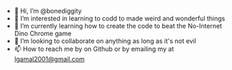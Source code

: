 - 👋 Hi, I’m @bonediggity
- 👀 I’m interested in learning to codd to made weird and wonderful things
- 🌱 I’m currently learning how to create the code to beat the No-Internet Dino Chrome game
- 💞️ I’m looking to collaborate on anything as long as it's not evil
- 📫 How to reach me by on Github or by emailing my at lgamal2001@gmail.com

<!---
bonediggity/bonediggity is a ✨ special ✨ repository because its `README.md` (this file) appears on your GitHub profile.
You can click the Preview link to take a look at your changes.
--->
